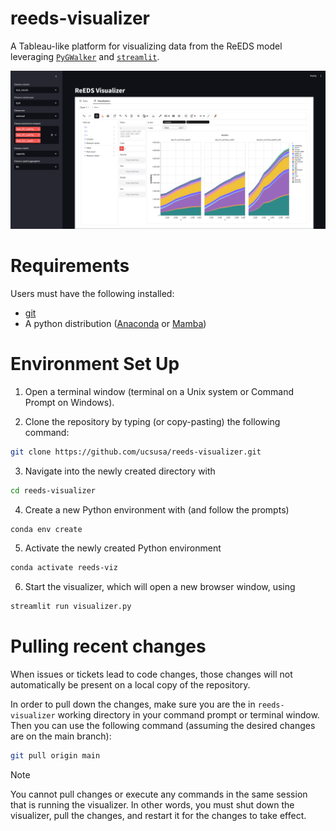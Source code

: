 # reeds-visualizer
A Tableau-like platform for visualizing data from the ReEDS model leveraging [`PyGWalker`](https://kanaries.net/pygwalker)
and [`streamlit`](https://docs.streamlit.io/).

![Screenshot of visualizer](images/visualizer-screenshot.png)

# Requirements

Users must have the following installed:

- [git](https://git-scm.com/downloads)
- A python distribution ([Anaconda](https://www.anaconda.com/download/success) or [Mamba](https://mamba.readthedocs.io/en/latest/installation/mamba-installation.html))

# Environment Set Up

1. Open a terminal window (terminal on a Unix system or Command Prompt on Windows).

2. Clone the repository by typing (or copy-pasting) the following command:

```bash
git clone https://github.com/ucsusa/reeds-visualizer.git
```

3. Navigate into the newly created directory with
```bash
cd reeds-visualizer
```

4. Create a new Python environment with (and follow the prompts)
```bash
conda env create
```

5. Activate the newly created Python environment
```bash
conda activate reeds-viz
```

6. Start the visualizer, which will open a new browser window, using
```bash
streamlit run visualizer.py
```

# Pulling recent changes

When issues or tickets lead to code changes, those changes will not automatically be present on
a local copy of the repository. 

In order to pull down the changes, make sure you are the in `reeds-visualizer` working directory
in your command prompt or terminal window. Then you can use the following command (assuming the desired changes are on the main branch):

```bash
git pull origin main
```

> [!NOTE]
> You cannot pull changes or execute any commands in the same session that is running the visualizer.
> In other words, you must shut down the visualizer, pull the changes, and restart it for the changes to take effect.


